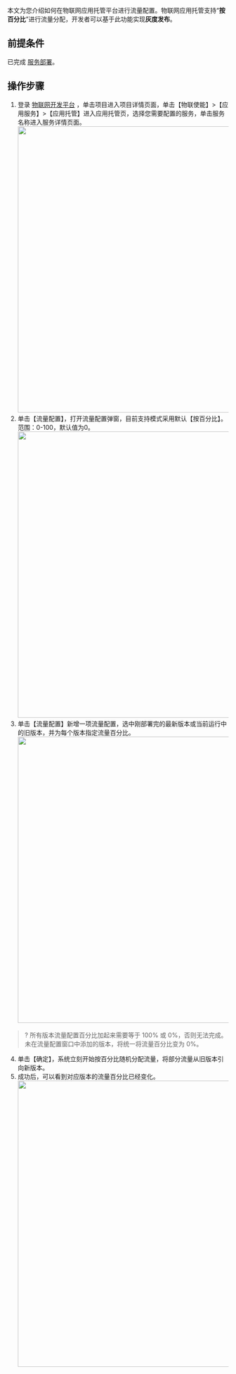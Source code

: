 
本文为您介绍如何在物联网应用托管平台进行流量配置。物联网应用托管支持“**按百分比**”进行流量分配，开发者可以基于此功能实现**灰度发布**。

## 前提条件
已完成 [服务部署](https://cloud.tencent.com/document/product/1081/50045)。

## 操作步骤

1. 登录 [物联网开发平台](https://console.cloud.tencent.com/iotexplorer) ，单击项目进入项目详情页面，单击【物联使能】>【应用服务】>【应用托管】进入应用托管页，选择您需要配置的服务，单击服务名称进入服务详情页面。
<img src="https://main.qcloudimg.com/raw/66ee697e5f732f918f234505707480f5.png" style="width: 650px;"></img>
2. 单击【流量配置】，打开流量配置弹窗，目前支持模式采用默认【按百分比】。范围：0-100，默认值为0。
<img src="https://main.qcloudimg.com/raw/b608596fe2d4839e59cbaee345e6c159.jpg" style="width: 650px;"></img>
3. 单击【流量配置】新增一项流量配置，选中刚部署完的最新版本或当前运行中的旧版本，并为每个版本指定流量百分比。
<img src="https://main.qcloudimg.com/raw/50e88e671933d8012fe400d2bdfe3320.png" style="width: 650px;"></img>
>? 所有版本流量配置百分比加起来需要等于 100% 或 0%，否则无法完成。未在流量配置窗口中添加的版本，将统一将流量百分比变为 0%。
4. 单击【确定】，系统立刻开始按百分比随机分配流量，将部分流量从旧版本引向新版本。
5. 成功后，可以看到对应版本的流量百分比已经变化。
<img src="https://main.qcloudimg.com/raw/94782c0b9ee47b80b928c5e31f39abfc.png" style="width: 650px;"></img>

